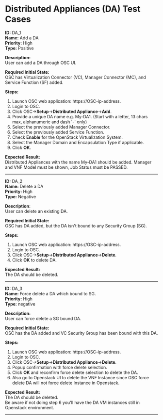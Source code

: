 # Distributed Appliances (DA) Test Cases

**ID:** DA_1  
**Name:** Add a DA  
**Priority:** High  
**Type:** Positive  

**Description:**  
User can add a DA through OSC UI.

**Required Initial State:**  
OSC has Virtualization Connector (VC), Manager Connector (MC), and Service Function (SF) added.

**Steps:**  
1. Launch OSC web application: https://OSC-ip-address.  
2. Login to OSC.  
3. Click OSC->**Setup**->**Distributed Appliance**->**Add**.  
4. Provide a unique DA name e.g. My-DA1. (Start with a letter, 13 chars max, alphanumeric and dash '-' only)
5. Select the previously added Manager Connector.  
6. Select the previously added Service Function.  
7. Check **Enable** for the OpenStack Virtualization System.
8. Select the Manager Domain and Encapsulation Type if applicable.  
9. Click **OK**.  

**Expected Result:**  
Distributed Appliances with the name My-DA1 should be added. Manager and VNF Model must be shown, Job Status must be PASSED.

****

**ID:** DA_2  
**Name:** Delete a DA  
**Priority:** High  
**Type:** Negative  

**Description:**  
User can delete an existing DA.

**Required Initial State:**  
OSC has DA added, but the DA isn't bound to any Security Group (SG).  

**Steps:**   
1. Launch OSC web application: https://OSC-ip-address.  
2. Login to OSC.  
3. Click OSC->**Setup**->**Distributed Appliance**->**Delete**.  
4. Click **OK** to delete DA.  

**Expected Result:**  
The DA should be deleted.

****

**ID:** DA_3  
**Name:** Force delete a DA which bound to SG.  
**Priority:** High  
**Type:** negative  

**Description:**  
User can force delete a SG bound DA.

**Required Initial State:**  
OSC has the DA added and VC Security Group has been bound with this DA.

**Steps:**    
1. Launch OSC web application: https://OSC-ip-address.  
2. Login to OSC.  
3. Click OSC->**Setup**->**Distributed Appliance**->**Delete**.  
4. Popup confirmation with force delete selection.  
5. Click **OK** and reconfirm force delete selection to delete the DA.  
6. Also go to Openstack UI to delete the VNF Instance since OSC force delete DA will not force delete Instance in Openstack.  

**Expected Result:**  
The DA should be deleted.  
Be aware if not doing step 6 you'll have the DA VM instances still in Openstack environment.

****

